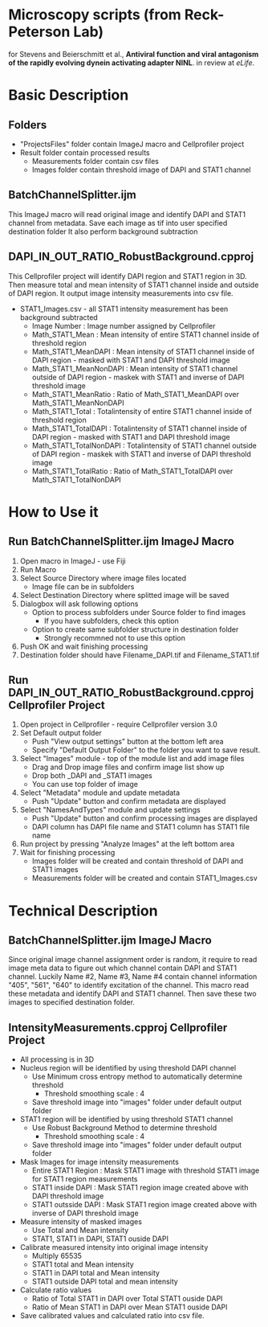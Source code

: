 # Microscopy scripts (from Reck-Peterson Lab)
for Stevens and Beierschmitt et al., <b>Antiviral function and viral antagonism of the rapidly evolving dynein activating adapter NINL</b>. in review at <i>eLife</i>.

# Basic Description
## Folders
- "ProjectsFiles" folder contain ImageJ macro and Cellprofiler project
- Result folder contain processed results
    - Measurements folder contain csv files
    - Images folder contain threshold image of DAPI and STAT1 channel

## BatchChannelSplitter.ijm
This ImageJ macro will read original image and identify DAPI and STAT1 channel from metadata.
Save each image as tif into user specified destination folder
It also perform background subtraction

## DAPI_IN_OUT_RATIO_RobustBackground.cpproj
This Cellprofiler project will identify DAPI region and STAT1 region in 3D. Then measure total and mean intensity of STAT1 channel inside and outside of DAPI region.
It output image intensity measurements into csv file.
- STAT1_Images.csv - all STAT1 intensity measurement has been background subtracted
    - Image Number : Image number assigned by Cellprofiler
    - Math_STAT1_Mean : Mean intensity of entire STAT1 channel inside of threshold region
    - Math_STAT1_MeanDAPI : Mean intensity of STAT1 channel inside of DAPI region - masked with STAT1 and DAPI threshold image
    - Math_STAT1_MeanNonDAPI : Mean intensity of STAT1 channel outside of DAPI region - maskek with STAT1 and inverse of DAPI threshold image
    - Math_STAT1_MeanRatio : Ratio of Math_STAT1_MeanDAPI over Math_STAT1_MeanNonDAPI
    - Math_STAT1_Total : Totalintensity of entire STAT1 channel inside of threshold region
    - Math_STAT1_TotalDAPI : Totalintensity of STAT1 channel inside of DAPI region - masked with STAT1 and DAPI threshold image
    - Math_STAT1_TotalNonDAPI : Totalintensity of STAT1 channel outside of DAPI region - maskek with STAT1 and inverse of DAPI threshold image
    - Math_STAT1_TotalRatio : Ratio of Math_STAT1_TotalDAPI over Math_STAT1_TotalNonDAPI

# How to Use it

## Run BatchChannelSplitter.ijm ImageJ Macro
1. Open macro in ImageJ - use Fiji
2. Run Macro
3. Select Source Directory where image files located
    - Image file can be in subfolders
4. Select Destination Directory where splitted image will be saved
5. Dialogbox will ask following options
    - Option to process subfolders under Source folder to find images
        - If you have subfolders, check this option
    - Option to create same subfolder structure in destination folder
        - Strongly recommned not to use this option
6. Push OK and wait finishing processing
7. Destination folder should have Filename_DAPI.tif and Filename_STAT1.tif

## Run DAPI_IN_OUT_RATIO_RobustBackground.cpproj Cellprofiler Project
1. Open project in Cellprofiler - require Cellprofiler version 3.0
2. Set Default output folder
    - Push "View output settings" button at the bottom left area
    - Specify "Default Output Folder" to the folder you want to save result.
3. Select "Images" module - top of the module list and add image files
    - Drag and Drop image files and confirm image list show up
    - Drop both _DAPI and _STAT1 images
    - You can use top folder of image
4. Select "Metadata" module and update metadata
    - Push "Update" button and confirm metadata are displayed
5. Select "NamesAndTypes" module and update settings
    - Push "Update" button and confirm processing images are displayed
    - DAPI column has DAPI file name and STAT1 column has STAT1 file name
6. Run project by pressing "Analyze Images" at the left bottom area
7. Wait for finishing processing
    - Images folder will be created and contain threshold of DAPI and STAT1 images
    - Measurements folder will be created and contain STAT1_Images.csv

# Technical Description

## BatchChannelSplitter.ijm ImageJ Macro
Since original image channel assignment order is random, it require to read image meta data to figure out which channel contain DAPI and STAT1 channel.
Luckily Name #2, Name #3, Name #4 contain channel information "405", "561", "640" to identify excitation of the channel.
This macro read these metadata and identify DAPI and STAT1 channel. Then save these two images to specified destination folder.

## IntensityMeasurements.cpproj Cellprofiler Project
- All processing is in 3D
- Nucleus region will be identified by using threshold DAPI channel
    - Use Minimum cross entropy method to automatically determine threshold
        - Threshold smoothing scale : 4
    - Save threshold image into "images" folder under default output folder
- STAT1 region will be identified by using threshold STAT1 channel
    - Use Robust Background Method to determine threshold
        - Threshold smoothing scale : 4
    - Save threshold image into "images" folder under default output folder
- Mask Images for image intensity measurements
    - Entire STAT1 Region : Mask STAT1 image with threshold STAT1 image for STAT1 region measurements
    - STAT1 inside DAPI : Mask STAT1 region image created above with DAPI threshold image
    - STAT1 outsside DAPI : Mask STAT1 region image created above with inverse of DAPI threshold image
- Measure intensity of masked images
    - Use Total and Mean intensity
    - STAT1, STAT1 in DAPI, STAT1 ouside DAPI  
- Calibrate measured intensity into original image intensity
    - Multiply 65535
    - STAT1 total and Mean intensity
    - STAT1 in DAPI total and Mean intensity
    - STAT1 outside DAPI total and mean intensity
- Calculate ratio values
    - Ratio of Total STAT1 in DAPI over Total STAT1 ouside DAPI
    - Ratio of Mean STAT1 in DAPI over Mean STAT1 ouside DAPI
- Save calibrated values and calculated ratio into csv file.











